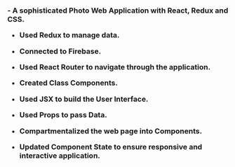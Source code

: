 <h3>
- A sophisticated Photo Web Application with React, Redux and CSS.

- Used Redux to manage data.

- Connected to Firebase.

- Used React Router to navigate through the application.

- Created Class Components.

- Used JSX to build the User Interface.

- Used Props to pass Data.

- Compartmentalized the web page into Components.

- Updated Component State to ensure responsive and interactive application.
</h3>

